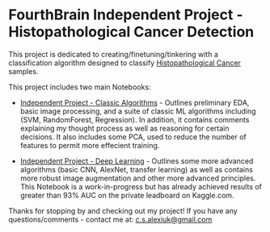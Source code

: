 # FourthBrain Independent Project - Histopathological Cancer Detection

This project is dedicated to creating/finetuning/tinkering with a classification algorithm designed to classify [Histopathological Cancer](https://www.kaggle.com/c/histopathologic-cancer-detection/overview) samples. 

This project includes two main Notebooks:

+    [Independent Project - Classic Algorithms](https://github.com/c-s-ale/Portfolio/blob/main/Fourth%20Brain%20Independent%20Project%20-%20Histopathologic%20Cancer%20Detection/Chris%20Alexiuk%20-%20%20Independent%20Kaggle%20Project.ipynb) - Outlines preliminary EDA, basic image processing, and a suite of classic ML algorithms including (SVM, RandomForest, Regression). In addition, it contains comments explaining my thought process as well as reasoning for certain decisions. It also includes some PCA, used to reduce the number of features to permit more effecient training.

+    [Independent Project - Deep Learning](https://github.com/c-s-ale/Portfolio/blob/main/Fourth%20Brain%20Independent%20Project%20-%20Histopathologic%20Cancer%20Detection/Chris%20Alexiuk%20-%20%20Independent%20Kaggle%20Project%20-%20Deep%20Learning.ipynb) - Outlines some more advanced algorithms (basic CNN, AlexNet, transfer learning) as well as contains more robust image augmentation and other more advanced principles. This Notebook is a work-in-progress but has already achieved results of greater than 93% AUC on the private leadboard on Kaggle.com.

Thanks for stopping by and checking out my project! If you have any questions/comments - contact me at: c.s.alexiuk@gmail.com
